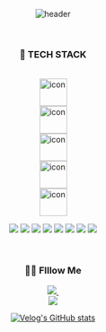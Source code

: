 <div align="center">
  

  ![header](https://capsule-render.vercel.app/api?type=venom&color=auto&section=header?height=1200&text=매일%20성장하는%20즐거움을%20찾는%20개발자%20유가영입니다.&fontSize=30)

<br />
<h3 align="center">🚀 TECH STACK</h3>

<br />
<div style="display: flex; flex-direction: column; align-items: center; justify-content: center;">
  <img src="https://techstack-generator.vercel.app/js-icon.svg" alt="icon" width="49" height="49" />
  <img src="https://techstack-generator.vercel.app/react-icon.svg" alt="icon" width="49" height="49" />
  <img src="https://techstack-generator.vercel.app/ts-icon.svg" alt="icon" width="49" height="49" />
  <img src="https://techstack-generator.vercel.app/docker-icon.svg" alt="icon" width="49" height="49" />
  <img src="https://techstack-generator.vercel.app/github-icon.svg" alt="icon" width="49" height="49" />
</div>

![](https://img.shields.io/badge/HTML5-E34F26?style=for-the-badge&logo=html5&logoColor=white)
![](https://img.shields.io/badge/CSS3-1572B6?style=for-the-badge&logo=css3&logoColor=white)
![](https://img.shields.io/badge/Tailwind_CSS-38B2AC?style=for-the-badge&logo=tailwind-css&logoColor=white)
![](https://img.shields.io/badge/styled--components-DB7093?style=for-the-badge&logo=styled-components&logoColor=white)
![](https://img.shields.io/badge/Node.js-43853D?style=for-the-badge&logo=node.js&logoColor=white)
![](https://img.shields.io/badge/C-00599C?style=for-the-badge&logo=c&logoColor=white)
![](https://img.shields.io/badge/Spring-6DB33F?style=for-the-badge&logo=spring&logoColor=white)
![](https://img.shields.io/badge/MySQL-00000F?style=for-the-badge&logo=mysql&logoColor=white)

<br />
<h3 align="center">🤙🏻 Flllow Me</h3>

<div style="display: flex; flex-direction: column; align-items: center; justify-content: center;">
<a href="https://velog.io/@ga_dongiii/posts"><img src="https://img.shields.io/badge/velog-11B48A?style=flat-square&logo=Vimeo&logoColor=white&link=https://velog.io/@ga_dongiii/posts"/>&nbsp 
<a href="mailto:lum.gayoung@gmail.com"><img src="https://img.shields.io/badge/Gmail-d14836?style=flat-square&logo=Gmail&logoColor=white&link=lum.gayoung@gmail.com"/>
  
[![Velog's GitHub stats](https://velog-readme-stats.vercel.app/api?name=ga_dongiii)](https://velog.io/@ga_dongiii)

</div

</div>

